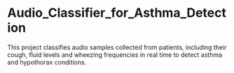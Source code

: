 # Audio_Classifier_for_Asthma_Detection
This project classifies audio samples collected from patients, including their cough, fluid levels and wheezing frequencies in real time to detect asthma and hypothorax conditions.
